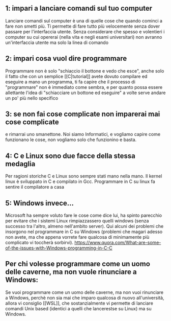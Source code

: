 ## 1: impari a lanciare comandi sul tuo computer
Lanciare comandi sul computer è una di quelle cose che quando cominci a fare non smetti più. Ti permette di fare tutto più velocemente senza dover passare per l'interfaccia utente.
Senza considerare che spesso e volentieri i computer su cui opererai (nella vita e negli esami universitari) non avranno un'interfaccia utente ma solo la linea di comando

## 2: impari cosa vuol dire programmare
Programmare non è solo "schiaccio il bottone e vedo che esce", anche solo il fatto che con un semplice [[C|tutorial]] avete dovuto compilare ed eseguire a mano un programma, ti fa capire che il processo di "programmare" non è immediato come sembra, e per quanto possa essere allettante l'idea di "schiacciare un bottone ed eseguire" a volte serve andare un po' più nello specifico

## 3: se non fai cose complicate non imparerai mai cose complicate
e rimarrai uno smanettone.
Noi siamo Informatici, e vogliamo capire come funzionano le cose, non vogliamo solo che funzionino e basta.

## 4: C e Linux sono due facce della stessa medaglia
Per ragioni storiche C e Linux sono sempre stati mano nella mano. Il kernel linux è sviluppato in C e compilato in Gcc. Programmare in C su linux fa sentire il compilatore a casa

## 5: Windows invece...
Microsoft ha sempre voluto fare le cose come dice lui, ha spinto parecchio per evitare che i sistemi Linux rimpiazzassero quelli windows (senza successo tra l'altro, almeno nell'ambito server).
Qui alcuni dei problemi che insorgono nel programmare in C su Windows (problemi che magari adesso non avete, ma che appena vorrete fare qualcosa di minimamente più complicato vi toccherà sorbirvi).
https://www.quora.com/What-are-some-of-the-issues-with-Windows-programming-in-C-C

## Per chi volesse programmare come un uomo delle caverne, ma non vuole rinunciare a Windows:
Se vuoi programmare come un uomo delle caverne, ma non vuoi rinunciare a Windows, perchè non sia mai che imparo qualcosa di nuovo all'università, allora vi consiglio [[WSL]], che sostanzialmente vi permette di lanciare comandi Unix based (identici a quelli che lancerestse su Linux) ma su Windows.